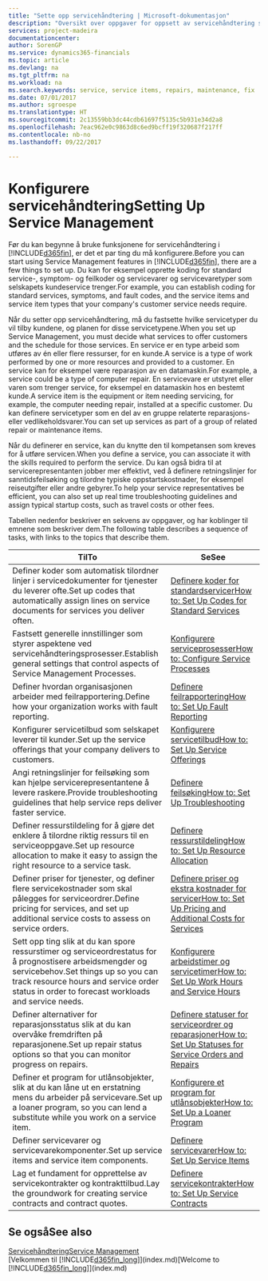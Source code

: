 ```yaml
---
title: "Sette opp servicehåndtering | Microsoft-dokumentasjon"
description: "Oversikt over oppgaver for oppsett av servicehåndtering som er tilpasset måten organisasjonene håndterer tjenestene på."
services: project-madeira
documentationcenter: 
author: SorenGP
ms.service: dynamics365-financials
ms.topic: article
ms.devlang: na
ms.tgt_pltfrm: na
ms.workload: na
ms.search.keywords: service, service items, repairs, maintenance, fix
ms.date: 07/01/2017
ms.author: sgroespe
ms.translationtype: HT
ms.sourcegitcommit: 2c13559bb3dc44cdb61697f5135c5b931e34d2a8
ms.openlocfilehash: 7eac962e0c9863d8c6ed9bcff19f320687f217ff
ms.contentlocale: nb-no
ms.lasthandoff: 09/22/2017

---
```


# <a name="setting-up-service-management"></a><span data-ttu-id="00586-103">Konfigurere servicehåndtering</span><span class="sxs-lookup"><span data-stu-id="00586-103">Setting Up Service Management</span></span>
<span data-ttu-id="00586-104">Før du kan begynne å bruke funksjonene for servicehåndtering i [!INCLUDE[d365fin](includes/d365fin_md.md)], er det et par ting du må konfigurere.</span><span class="sxs-lookup"><span data-stu-id="00586-104">Before you can start using Service Management features in [!INCLUDE[d365fin](includes/d365fin_md.md)], there are a few things to set up.</span></span> <span data-ttu-id="00586-105">Du kan for eksempel opprette koding for standard service-, symptom- og feilkoder og servicevarer og servicevaretyper som selskapets kundeservice trenger.</span><span class="sxs-lookup"><span data-stu-id="00586-105">For example, you can establish coding for standard services, symptoms, and fault codes, and the service items and service item types that your company's customer service needs require.</span></span>  

<span data-ttu-id="00586-106">Når du setter opp servicehåndtering, må du fastsette hvilke servicetyper du vil tilby kundene, og planen for disse servicetypene.</span><span class="sxs-lookup"><span data-stu-id="00586-106">When you set up Service Management, you must decide what services to offer customers and the schedule for those services.</span></span> <span data-ttu-id="00586-107">En service er en type arbeid som utføres av én eller flere ressurser, for en kunde.</span><span class="sxs-lookup"><span data-stu-id="00586-107">A service is a type of work performed by one or more resources and provided to a customer.</span></span> <span data-ttu-id="00586-108">En service kan for eksempel være reparasjon av en datamaskin.</span><span class="sxs-lookup"><span data-stu-id="00586-108">For example, a service could be a type of computer repair.</span></span> <span data-ttu-id="00586-109">En servicevare er utstyret eller varen som trenger service, for eksempel en datamaskin hos en bestemt kunde.</span><span class="sxs-lookup"><span data-stu-id="00586-109">A service item is the equipment or item needing servicing, for example, the computer needing repair, installed at a specific customer.</span></span> <span data-ttu-id="00586-110">Du kan definere servicetyper som en del av en gruppe relaterte reparasjons- eller vedlikeholdsvarer.</span><span class="sxs-lookup"><span data-stu-id="00586-110">You can set up services as part of a group of related repair or maintenance items.</span></span>  
  
<span data-ttu-id="00586-111">Når du definerer en service, kan du knytte den til kompetansen som kreves for å utføre servicen.</span><span class="sxs-lookup"><span data-stu-id="00586-111">When you define a service, you can associate it with the skills required to perform the service.</span></span> <span data-ttu-id="00586-112">Du kan også bidra til at servicerepresentanten jobber mer effektivt, ved å definere retningslinjer for sanntidsfeilsøking og tilordne typiske oppstartskostnader, for eksempel reiseutgifter eller andre gebyrer.</span><span class="sxs-lookup"><span data-stu-id="00586-112">To help your service representatives be efficient, you can also set up real time troubleshooting guidelines and assign typical startup costs, such as travel costs or other fees.</span></span>  

<span data-ttu-id="00586-113">Tabellen nedenfor beskriver en sekvens av oppgaver, og har koblinger til emnene som beskriver dem.</span><span class="sxs-lookup"><span data-stu-id="00586-113">The following table describes a sequence of tasks, with links to the topics that describe them.</span></span>  
  
| <span data-ttu-id="00586-114">Til</span><span class="sxs-lookup"><span data-stu-id="00586-114">To</span></span> | <span data-ttu-id="00586-115">Se</span><span class="sxs-lookup"><span data-stu-id="00586-115">See</span></span> |
| --- | --- |
| <span data-ttu-id="00586-116">Definer koder som automatisk tilordner linjer i servicedokumenter for tjenester du leverer ofte.</span><span class="sxs-lookup"><span data-stu-id="00586-116">Set up codes that automatically assign lines on service documents for services you deliver often.</span></span> |[<span data-ttu-id="00586-117">Definere koder for standardservicer</span><span class="sxs-lookup"><span data-stu-id="00586-117">How to: Set Up Codes for Standard Services</span></span>](service-how-setup-service-coding.md)|
| <span data-ttu-id="00586-118">Fastsett generelle innstillinger som styrer aspektene ved servicehåndteringsprosesser.</span><span class="sxs-lookup"><span data-stu-id="00586-118">Establish general settings that control aspects of Service Management Processes.</span></span>|[<span data-ttu-id="00586-119">Konfigurere serviceprosesser</span><span class="sxs-lookup"><span data-stu-id="00586-119">How to: Configure Service Processes</span></span>](service-setup-service-processes.md)|
| <span data-ttu-id="00586-120">Definer hvordan organisasjonen arbeider med feilrapportering.</span><span class="sxs-lookup"><span data-stu-id="00586-120">Define how your organization works with fault reporting.</span></span> |[<span data-ttu-id="00586-121">Definere feilrapportering</span><span class="sxs-lookup"><span data-stu-id="00586-121">How to: Set Up Fault Reporting</span></span>](service-how-setup-fault-reporting.md) |
| <span data-ttu-id="00586-122">Konfigurer servicetilbud som selskapet leverer til kunder.</span><span class="sxs-lookup"><span data-stu-id="00586-122">Set up the service offerings that your company delivers to customers.</span></span>|[<span data-ttu-id="00586-123">Konfigurere servicetilbud</span><span class="sxs-lookup"><span data-stu-id="00586-123">How to: Set Up Service Offerings</span></span>](service-how-setup-service-offerings.md)|
| <span data-ttu-id="00586-124">Angi retningslinjer for feilsøking som kan hjelpe servicerepresentantene å levere raskere.</span><span class="sxs-lookup"><span data-stu-id="00586-124">Provide troubleshooting guidelines that help service reps deliver faster service.</span></span> |[<span data-ttu-id="00586-125">Definere feilsøking</span><span class="sxs-lookup"><span data-stu-id="00586-125">How to: Set Up Troubleshooting</span></span>](service-how-setup-troubleshooting.md) |
| <span data-ttu-id="00586-126">Definer ressurstildeling for å gjøre det enklere å tilordne riktig ressurs til en serviceoppgave.</span><span class="sxs-lookup"><span data-stu-id="00586-126">Set up resource allocation to make it easy to assign the right resource to a service task.</span></span> |[<span data-ttu-id="00586-127">Definere ressurstildeling</span><span class="sxs-lookup"><span data-stu-id="00586-127">How to: Set Up Resource Allocation</span></span>](service-how-setup-resource-allocation.md) |
| <span data-ttu-id="00586-128">Definer priser for tjenester, og definer flere servicekostnader som skal pålegges for serviceordrer.</span><span class="sxs-lookup"><span data-stu-id="00586-128">Define pricing for services, and set up additional service costs to assess on service orders.</span></span> |[<span data-ttu-id="00586-129">Definere priser og ekstra kostnader for servicer</span><span class="sxs-lookup"><span data-stu-id="00586-129">How to: Set Up Pricing and Additional Costs for Services</span></span>](service-how-setup-service-costs-pricing.md)|
| <span data-ttu-id="00586-130">Sett opp ting slik at du kan spore ressurstimer og serviceordrestatus for å prognostisere arbeidsmengder og servicebehov.</span><span class="sxs-lookup"><span data-stu-id="00586-130">Set things up so you can track resource hours and service order status in order to forecast workloads and service needs.</span></span>|[<span data-ttu-id="00586-131">Konfigurere arbeidstimer og servicetimer</span><span class="sxs-lookup"><span data-stu-id="00586-131">How to: Set Up Work Hours and Service Hours</span></span>](service-how-setup-work-service-hours.md)|
| <span data-ttu-id="00586-132">Definer alternativer for reparasjonsstatus slik at du kan overvåke fremdriften på reparasjonene.</span><span class="sxs-lookup"><span data-stu-id="00586-132">Set up repair status options so that you can monitor progress on repairs.</span></span> | [<span data-ttu-id="00586-133">Definere statuser for serviceordrer og reparasjoner</span><span class="sxs-lookup"><span data-stu-id="00586-133">How to: Set Up Statuses for Service Orders and Repairs</span></span>](service-order-repair-status.md)|
| <span data-ttu-id="00586-134">Definer et program for utlånsobjekter, slik at du kan låne ut en erstatning mens du arbeider på servicevare.</span><span class="sxs-lookup"><span data-stu-id="00586-134">Set up a loaner program, so you can lend a substitute while you work on a service item.</span></span> |[<span data-ttu-id="00586-135">Konfigurere et program for utlånsobjekter</span><span class="sxs-lookup"><span data-stu-id="00586-135">How to: Set Up a Loaner Program</span></span>](service-how-setup-loaner-program.md) |
| <span data-ttu-id="00586-136">Definer servicevarer og servicevarekomponenter.</span><span class="sxs-lookup"><span data-stu-id="00586-136">Set up service items and service item components.</span></span> |[<span data-ttu-id="00586-137">Definere servicevarer</span><span class="sxs-lookup"><span data-stu-id="00586-137">How to: Set Up Service Items</span></span>](service-how-setup-service-items.md) |
| <span data-ttu-id="00586-138">Lag et fundament for opprettelse av servicekontrakter og kontrakttilbud.</span><span class="sxs-lookup"><span data-stu-id="00586-138">Lay the groundwork for creating service contracts and contract quotes.</span></span> |[<span data-ttu-id="00586-139">Definere servicekontrakter</span><span class="sxs-lookup"><span data-stu-id="00586-139">How to: Set Up Service Contracts</span></span>](service-how-setup-service-contracts.md) |

## <a name="see-also"></a><span data-ttu-id="00586-140">Se også</span><span class="sxs-lookup"><span data-stu-id="00586-140">See also</span></span>
[<span data-ttu-id="00586-141">Servicehåndtering</span><span class="sxs-lookup"><span data-stu-id="00586-141">Service Management</span></span>](service-service.md)  
<span data-ttu-id="00586-142">[Velkommen til [!INCLUDE[d365fin_long](includes/d365fin_long_md.md)]](index.md)</span><span class="sxs-lookup"><span data-stu-id="00586-142">[Welcome to [!INCLUDE[d365fin_long](includes/d365fin_long_md.md)]](index.md)</span></span>  

